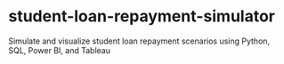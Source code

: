 # student-loan-repayment-simulator
Simulate and visualize student loan repayment scenarios using Python, SQL, Power BI, and Tableau
